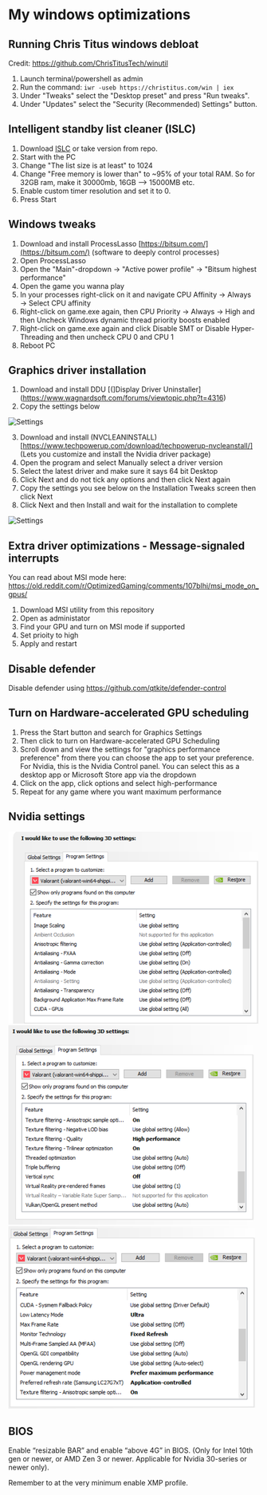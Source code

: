 # My windows optimizations

## Running Chris Titus windows debloat

Credit: https://github.com/ChrisTitusTech/winutil

1. Launch terminal/powershell as admin
2. Run the command: `iwr -useb https://christitus.com/win | iex`
3. Under "Tweaks" select the "Desktop preset" and press "Run tweaks".
4. Under "Updates" select the "Security (Recommended) Settings" button.

## Intelligent standby list cleaner (ISLC)
1. Download [ISLC](https://www.wagnardsoft.com/forums/viewtopic.php?t=1256) or take version from repo.
2. Start with the PC
3. Change "The list size is at least" to 1024
4. Change "Free memory is lower than" to ~95% of your total RAM. So for 32GB ram, make it 30000mb, 16GB --> 15000MB etc.
5. Enable custom timer resolution and set it to 0.
6. Press Start

## Windows tweaks

1. Download and install ProcessLasso [https://bitsum.com/](https://bitsum.com/) (software to deeply control processes)
2. Open ProcessLasso
3. Open the "Main"-dropdown → "Active power profile" → "Bitsum highest performance"
3. Open the game you wanna play
4. In your processes right-click on it and navigate CPU Affinity → Always → Select CPU affinity
5. Right-click on game.exe again, then CPU Priority → Always → High and then Uncheck Windows dynamic thread priority boosts enabled
6. Right-click on game.exe again and click Disable SMT or Disable Hyper-Threading and then uncheck CPU 0 and CPU 1
7. Reboot PC

## Graphics driver installation
1. Download and install DDU [(]Display Driver Uninstaller](https://www.wagnardsoft.com/forums/viewtopic.php?t=4316)
2. Copy the settings below

![Settings](https://lh6.googleusercontent.com/uzb_bEKtYPn2xDNgPmPxZJ-8c-IHmJZDcXNw0KmCXjQjHjPRCydZZHsIyxpWqmz5KfOWRHP1KCFKEQt4Z6XmVtaevjq7vuce7J-CLxGgNAI23lweBY6biSbZOzU1SL5L5z80Yy_dmemIWkezkvlbCCA)

3. Download and install (NVCLEANINSTALL)[https://www.techpowerup.com/download/techpowerup-nvcleanstall/] (Lets you customize and install the Nvidia driver package)
4. Open the program and select Manually select a driver version
5. Select the latest driver and make sure it says 64 bit Desktop
6. Click Next and do not tick any options and then click Next again
7. Copy the settings you see below on the Installation Tweaks screen then click Next
8. Click Next and then Install and wait for the installation to complete

![Settings](https://lh6.googleusercontent.com/uzb_bEKtYPn2xDNgPmPxZJ-8c-IHmJZDcXNw0KmCXjQjHjPRCydZZHsIyxpWqmz5KfOWRHP1KCFKEQt4Z6XmVtaevjq7vuce7J-CLxGgNAI23lweBY6biSbZOzU1SL5L5z80Yy_dmemIWkezkvlbCCA)

## Extra driver optimizations - Message-signaled interrupts
You can read about MSI mode here: https://old.reddit.com/r/OptimizedGaming/comments/107blhi/msi_mode_on_gpus/
1. Download MSI utility from this repository
2. Open as administator
3. Find your GPU and turn on MSI mode if supported
4. Set prioity to high
5. Apply and restart

## Disable defender
Disable defender using https://github.com/qtkite/defender-control

## Turn on Hardware-accelerated GPU scheduling

1. Press the Start button and search for Graphics Settings
2. Then click to turn on Hardware-accelerated GPU Scheduling
3. Scroll down and view the settings for "graphics performance preference" from there you can choose the app to set your preference. For Nvidia, this is the Nvidia Control panel. You can select this as a desktop app or Microsoft Store app via the dropdown
4. Click on the app, click options and select high-performance
5. Repeat for any game where you want maximum performance

## Nvidia settings
![Nvidia settings 1](Images\1.png?raw=true "nvidia1")
![Nvidia settings 2](Images\2.png?raw=true "nvidia2")
![Nvidia settings 3](Images\3.png?raw=true "nvidia3")

## BIOS
Enable “resizable BAR” and enable “above 4G” in BIOS. (Only for Intel 10th gen or newer, or AMD Zen 3 or newer. Applicable for Nvidia 30-series or newer only).

Remember to at the very minimum enable XMP profile.